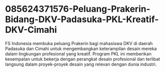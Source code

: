 # 085624371576-Peluang-Prakerin-Bidang-DKV-Padasuka-PKL-Kreatif-DKV-Cimahi
FS Indonesia membuka peluang Prakerin bagi mahasiswa DKV di daerah Padasuka dan Cimahi untuk mengembangkan keterampilan desain mereka dalam lingkungan profesional yang kreatif. Program PKL ini memberikan kesempatan untuk bekerja dengan perangkat desain profesional dan terlibat langsung dalam proyek-proyek desain yang relevan dengan dunia industri.
